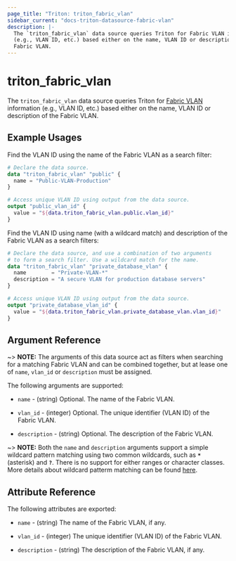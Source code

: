 ```yaml
---
page_title: "Triton: triton_fabric_vlan"
sidebar_current: "docs-triton-datasource-fabric-vlan"
description: |-
  The `triton_fabric_vlan` data source queries Triton for Fabric VLAN information
  (e.g., VLAN ID, etc.) based either on the name, VLAN ID or description of the
  Fabric VLAN.
---
```


# triton_fabric_vlan

The `triton_fabric_vlan` data source queries Triton for [Fabric VLAN](https://docs.tritondatacenter.com/public-cloud/network/sdn#vlans) information (e.g., VLAN ID, etc.) based either on the name, VLAN ID or description of the Fabric VLAN.

## Example Usages

Find the VLAN ID using the name of the Fabric VLAN as a search filter:

```terraform
# Declare the data source.
data "triton_fabric_vlan" "public" {
  name = "Public-VLAN-Production"
}

# Access unique VLAN ID using output from the data source.
output "public_vlan_id" {
  value = "${data.triton_fabric_vlan.public.vlan_id}"
}
```

Find the VLAN ID using name (with a wildcard match) and description of the Fabric VLAN as a search filters:

```terraform
# Declare the data source, and use a combination of two arguments
# to form a search filter. Use a wildcard match for the name.
data "triton_fabric_vlan" "private_database_vlan" {
  name        = "Private-VLAN-*"
  description = "A secure VLAN for production database servers"
}

# Access unique VLAN ID using output from the data source.
output "private_database_vlan_id" {
  value = "${data.triton_fabric_vlan.private_database_vlan.vlan_id}"
}
```

## Argument Reference

~> **NOTE:** The arguments of this data source act as filters when searching for a matching Fabric VLAN and can be combined together, but at lease one of `name`, `vlan_id` or `description` must be assigned.

The following arguments are supported:

* `name` - (string) Optional. The name of the Fabric VLAN.

* `vlan_id` - (integer) Optional. The unique identifier (VLAN ID) of the Fabric VLAN.

* `description` - (string) Optional. The description of the Fabric VLAN.

~> **NOTE:** Both the `name` and `description` arguments support a simple wildcard pattern matching using two common wildcards, such as **`*`** (asterisk) and **`?`**. There is no support for either ranges or character classes. More details about wildcard patterm matching can be found [here](https://en.wikipedia.org/wiki/Glob_(programming)).

## Attribute Reference

The following attributes are exported:

* `name` - (string) The name of the Fabric VLAN, if any.

* `vlan_id` - (integer) The unique identifier (VLAN ID) of the Fabric VLAN.

* `description` - (string) The description of the Fabric VLAN, if any.
